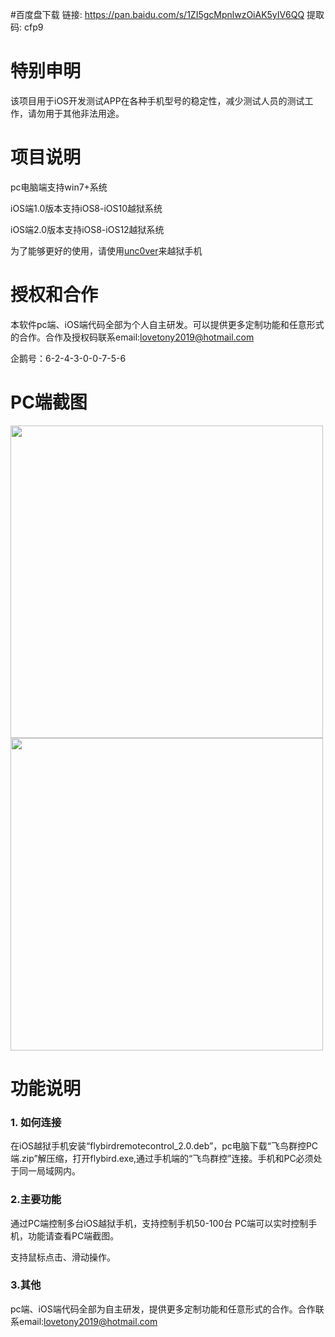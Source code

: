#百度盘下载
链接: https://pan.baidu.com/s/1ZI5gcMpnlwzOiAK5yIV6QQ 提取码: cfp9
# 特别申明
该项目用于iOS开发测试APP在各种手机型号的稳定性，减少测试人员的测试工作，请勿用于其他非法用途。
# 项目说明
pc电脑端支持win7+系统

iOS端1.0版本支持iOS8-iOS10越狱系统

iOS端2.0版本支持iOS8-iOS12越狱系统

为了能够更好的使用，请使用[unc0ver](https://github.com/pwn20wndstuff/Undecimus)来越狱手机
# 授权和合作
本软件pc端、iOS端代码全部为个人自主研发。可以提供更多定制功能和任意形式的合作。合作及授权码联系email:lovetony2019@hotmail.com 

企鹅号：6-2-4-3-0-0-7-5-6


# PC端截图
<img src="https://github.com/bandy101/flybirdremotecontroller/blob/master/%E6%88%AA%E5%9B%BE/1.png" width="500px" />

<img src="https://github.com/bandy101/flybirdremotecontroller/blob/master/%E6%88%AA%E5%9B%BE/2.png" width="500px" />

# 功能说明

###  1. 如何连接
在iOS越狱手机安装“flybirdremotecontrol_2.0.deb”，pc电脑下载“飞鸟群控PC端.zip”解压缩，打开flybird.exe,通过手机端的“飞鸟群控”连接。手机和PC必须处于同一局域网内。

###  2.主要功能
通过PC端控制多台iOS越狱手机，支持控制手机50-100台
PC端可以实时控制手机，功能请查看PC端截图。

支持鼠标点击、滑动操作。

###  3.其他
pc端、iOS端代码全部为自主研发，提供更多定制功能和任意形式的合作。合作联系email:lovetony2019@hotmail.com
